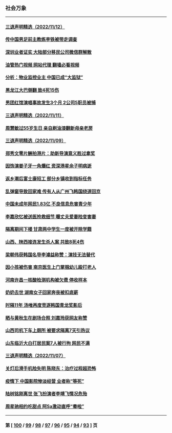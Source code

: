 ### 社会万象
---
#### [三退声明精选（2022/11/12）](../../pages/ncid282/n13865082.md?11132238) 
#### [传中国男足前主教练李铁被带走调查](../../pages/ncid282/n13865022.md?11132238) 
#### [深圳业者证实 大陆部分移民公司微信群解散](../../pages/ncid282/n13864916.md?11132238) 
#### [油管热门视频 网站代理 翻墙必看视频](http://138.2.39.72:81/youtube.html?epic-marker?11132238)
#### [分析：物业监控业主 中国已成“大监狱”](../../pages/ncid282/n13864795.md?11132238) 
#### [黑龙江大巴侧翻 致4死15伤](../../pages/ncid282/n13864553.md?11132238) 
#### [男团红馆演唱事故发生3个月 2公司5职员被捕](../../pages/ncid282/n13864360.md?11132238) 
#### [三退声明精选（2022/11/11）](../../pages/ncid282/n13864382.md?11132238) 
#### [周慧敏过55岁生日 亲自刷油漆翻新母亲老房](../../pages/ncid282/n13863752.md?11132238) 
#### [三退声明精选（2022/11/09）](../../pages/ncid282/n13863776.md?11132238) 
#### [郑秀文零片酬拍港片：助新导演意义胜过拿奖](../../pages/ncid282/n13863717.md?11132238) 
#### [因饰演姜子牙一角爆红 资深港星余子明病逝](../../pages/ncid282/n13863661.md?11132238) 
#### [返乡潮后富士康招工 部分乡镇收到指标任务](../../pages/ncid282/n13863270.md?11132238) 
#### [乱弹窗导致回家难 传有人从广州飞韩国绕道回京](../../pages/ncid282/n13863269.md?11132238) 
#### [中国未成年网民1.83亿 不良信息危害青少年](../../pages/ncid282/n13863329.md?11132238) 
#### [李嘉欣忆被送医抢救细节 曝丈夫爱妻险变害妻](../../pages/ncid282/n13862973.md?11132238) 
#### [隔离期间下楼 甘肃两中学生一度被开除学籍](../../pages/ncid282/n13863161.md?11132238) 
#### [山西、陕西接连发生杀人案 共致8死4伤](../../pages/ncid282/n13863034.md?11132238) 
#### [梁朝伟获韩国名导李濬益称赞：演技无法替代](../../pages/ncid282/n13862853.md?11132238) 
#### [因小孩被伤害 南京医生上门掌掴幼儿殴打老人](../../pages/ncid282/n13862582.md?11132238) 
#### [河南许昌一核酸检测机构被欠费 停收样本](../../pages/ncid282/n13862337.md?11132238) 
#### [奶奶去世 湖南女子回家奔丧被扣底薪](../../pages/ncid282/n13862256.md?11132238) 
#### [时隔11年 汤唯再度竞逐韩国青龙奖影后](../../pages/ncid282/n13862126.md?11132238) 
#### [晒与黄秋生在剧场合照 刘嘉玲获网友称赞](../../pages/ncid282/n13862092.md?11132238) 
#### [山西司机下车上厕所 被要求隔离7天引热议](../../pages/ncid282/n13861782.md?11132238) 
#### [山东临沂大白打居民案7人被行拘 网民不满](../../pages/ncid282/n13861521.md?11132238) 
#### [三退声明精选（2022/11/07）](../../pages/ncid282/n13861539.md?11132238) 
#### [关灯后滑手机险失明 陈晓东：治疗过程超恐怖](../../pages/ncid282/n13861332.md?11132238) 
#### [疫情下 中国影院惨淡经营 业者称“等死”](../../pages/ncid282/n13861048.md?11132238) 
#### [陆树铭刚离世 张飞扮演者李靖飞情况危殆](../../pages/ncid282/n13860682.md?11132238) 
#### [周星驰相约吃甜点 阿Sa激动直呼“晕啦”](../../pages/ncid282/n13860622.md?11132238) 

---
#### 第 [ [100](./100.md?11132238) / [99](./99.md?11132238) / [98](./98.md?11132238) / [97](./97.md?11132238) / [96](./96.md?11132238) / [95](./95.md?11132238) / [94](./94.md?11132238) / [93](./93.md?11132238) ] 页
